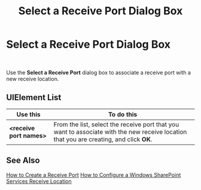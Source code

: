 ﻿---
title: Select a Receive Port Dialog Box
TOCTitle: Select a Receive Port Dialog Box
ms:assetid: 9f958393-6499-4801-93d0-bae219d18177
ms:mtpsurl: https://msdn.microsoft.com/en-us/library/Aa577649(v=BTS.80)
ms:contentKeyID: 51530100
ms.date: 08/30/2017
mtps_version: v=BTS.80
f1_keywords:
- bts10.admin.receivelocation.selectreceiveport
---

# Select a Receive Port Dialog Box

 

Use the **Select a Receive Port** dialog box to associate a receive port with a new receive location.

## UIElement List

<table>
<thead>
<tr class="header">
<th>Use this</th>
<th>To do this</th>
</tr>
</thead>
<tbody>
<tr class="odd">
<td><strong>&lt;receive port names&gt;</strong></td>
<td>From the list, select the receive port that you want to associate with the new receive location that you are creating, and click <strong>OK</strong>.</td>
</tr>
</tbody>
</table>


## See Also

[How to Create a Receive Port](https://msdn.microsoft.com/en-us/library/aa559206\(v=bts.80\))  
[How to Configure a Windows SharePoint Services Receive Location](https://msdn.microsoft.com/en-us/library/aa560390\(v=bts.80\))

